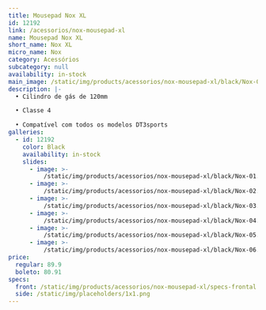 ```yaml
---
title: Mousepad Nox XL
id: 12192
link: /acessorios/nox-mousepad-xl
name: Mousepad Nox XL
short_name: Nox XL
micro_name: Nox
category: Acessórios
subcategory: null
availability: in-stock
main_image: /static/img/products/acessorios/nox-mousepad-xl/black/Nox-01.jpg
description: |-
  • Cilindro de gás de 120mm

  • Classe 4

  • Compatível com todos os modelos DT3sports
galleries:
  - id: 12192
    color: Black
    availability: in-stock
    slides:
      - image: >-
          /static/img/products/acessorios/nox-mousepad-xl/black/Nox-01.jpg
      - image: >-
          /static/img/products/acessorios/nox-mousepad-xl/black/Nox-02.jpg
      - image: >-
          /static/img/products/acessorios/nox-mousepad-xl/black/Nox-03.jpg
      - image: >-
          /static/img/products/acessorios/nox-mousepad-xl/black/Nox-04.jpg
      - image: >-
          /static/img/products/acessorios/nox-mousepad-xl/black/Nox-05.jpg
      - image: >-
          /static/img/products/acessorios/nox-mousepad-xl/black/Nox-06.jpg
price:
  regular: 89.9
  boleto: 80.91
specs:
  front: /static/img/products/acessorios/nox-mousepad-xl/specs-frontal.svg
  side: /static/img/placeholders/1x1.png
---
```

